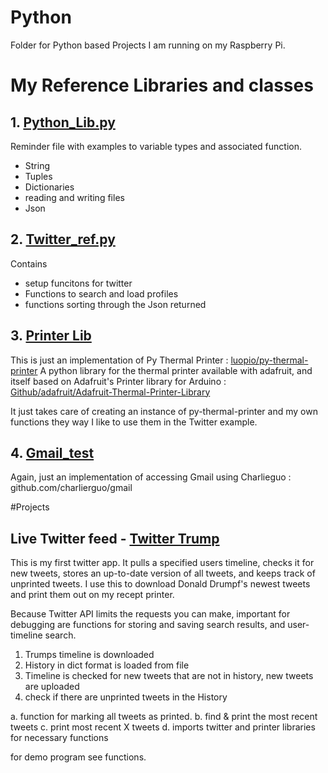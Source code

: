 # Python
Folder for Python based Projects I am running on my Raspberry Pi.

# My Reference Libraries and classes


## 1. [Python_Lib.py](https://github.com/Britnell/Python/blob/master/printer_lib.py)

Reminder file with examples to variable types and associated function.

- String
- Tuples
- Dictionaries
- reading and writing files
- Json


## 2. [Twitter_ref.py](https://github.com/Britnell/Python/blob/master/twitter_ref.py)

Contains
- setup funcitons for twitter
- Functions to search and load profiles
- functions sorting through the Json returned

## 3. [Printer Lib](https://github.com/Britnell/Python/blob/master/printer_lib.py)
This is just an implementation of
Py Thermal Printer : [luopio/py-thermal-printer](https://github.com/luopio/py-thermal-printer)
A python library for the thermal printer available with adafruit, and itself based on Adafruit's Printer library for Arduino : [Github/adafruit/Adafruit-Thermal-Printer-Library](https://github.com/adafruit/Adafruit-Thermal-Printer-Library)

It just takes care of creating an instance of py-thermal-printer and my own functions they way I like to use them in the Twitter example.

## 4. [Gmail_test](https://github.com/Britnell/Python/blob/master/gmail_test.py)
Again, just an implementation of accessing Gmail using
Charlieguo : github.com/charlierguo/gmail


#Projects

## Live Twitter feed - [Twitter Trump](https://github.com/Britnell/Python/blob/master/twitter_trump.py)
This is my first twitter app. It pulls a specified users timeline, checks it for new tweets, stores an up-to-date version of all tweets, and keeps track of unprinted tweets.
I use this to download Donald Drumpf's newest tweets and print them out on my recept printer.

Because Twitter API limits the requests you can make, important for debugging are functions for storing and saving search results, and user-timeline search.

1. Trumps timeline is downloaded
2. History in dict format is loaded from file
3. Timeline is checked for new tweets that are not in history, new tweets are uploaded
4. check if there are unprinted tweets in the History

a. function for marking all tweets as printed.
b. find & print the most recent tweets
c. print most recent X tweets
d. imports twitter and printer libraries for necessary functions

for demo program see functions.
